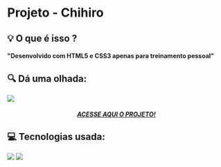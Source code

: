 # Projeto - Chihiro 
<h2> 💡 O que é isso ?</h2>
  <h4>"Desenvolvido com HTML5 e CSS3 apenas para treinamento pessoal"</h4>
<div>
  <h2> 🔍 Dá uma olhada:</h2>
  <img src="https://cdn.discordapp.com/attachments/897262817776902168/912143604049395732/FireShot_Capture_003_-_LoadingPage_-_.png" />
  <h5 align="center"><a href="https://projetochihiro.netlify.app/">ACESSE AQUI O PROJETO!</a> </h5>
  
</div>

<div>
  <h2> 💻 Tecnologias usada:</h2>
  <img src="https://img.shields.io/badge/HTML5-E34F26?style=for-the-badge&logo=html5&logoColor=white" />
  <img src="https://img.shields.io/badge/CSS3-1572B6?style=for-the-badge&logo=css3&logoColor=white" />
</div>
 
